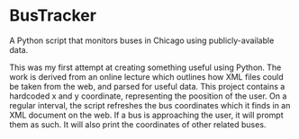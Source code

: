 # BusTracker
A Python script that monitors buses in Chicago using publicly-available data.

This was my first attempt at creating something useful using Python. The work is derived from an online lecture which outlines
how XML files could be taken from the web, and parsed for useful data.
This project contains a hardcoded x and y coordinate, representing the poosition of the user.
On a regular interval, the script refreshes the bus coordinates which it finds in an XML document on the web.
If a bus is approaching the user, it will prompt them as such. It will also print the coordinates of other related buses.
